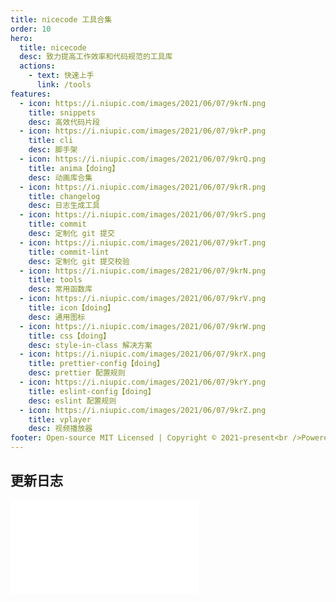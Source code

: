```yaml
---
title: nicecode 工具合集
order: 10
hero:
  title: nicecode
  desc: 致力提高工作效率和代码规范的工具库
  actions:
    - text: 快速上手
      link: /tools
features:
  - icon: https://i.niupic.com/images/2021/06/07/9krN.png
    title: snippets
    desc: 高效代码片段
  - icon: https://i.niupic.com/images/2021/06/07/9krP.png
    title: cli
    desc: 脚手架
  - icon: https://i.niupic.com/images/2021/06/07/9krQ.png
    title: anima【doing】
    desc: 动画库合集
  - icon: https://i.niupic.com/images/2021/06/07/9krR.png
    title: changelog
    desc: 日志生成工具
  - icon: https://i.niupic.com/images/2021/06/07/9krS.png
    title: commit
    desc: 定制化 git 提交
  - icon: https://i.niupic.com/images/2021/06/07/9krT.png
    title: commit-lint
    desc: 定制化 git 提交校验
  - icon: https://i.niupic.com/images/2021/06/07/9krN.png
    title: tools
    desc: 常用函数库
  - icon: https://i.niupic.com/images/2021/06/07/9krV.png
    title: icon【doing】
    desc: 通用图标
  - icon: https://i.niupic.com/images/2021/06/07/9krW.png
    title: css【doing】
    desc: style-in-class 解决方案
  - icon: https://i.niupic.com/images/2021/06/07/9krX.png
    title: prettier-config【doing】
    desc: prettier 配置规则
  - icon: https://i.niupic.com/images/2021/06/07/9krY.png
    title: eslint-config【doing】
    desc: eslint 配置规则
  - icon: https://i.niupic.com/images/2021/06/07/9krZ.png
    title: vplayer
    desc: 视频播放器
footer: Open-source MIT Licensed | Copyright © 2021-present<br />Powered by dev
---
```


## 更新日志

<embed src="../changelog.md"></embed>

